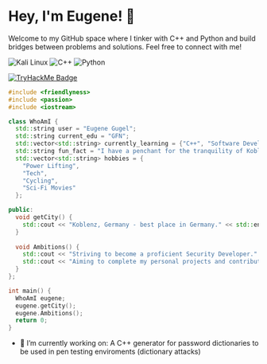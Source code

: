 # Hey, I'm Eugene! 👋

Welcome to my GitHub space where I tinker with C++ and Python and build bridges between problems and solutions. Feel free to connect with me!

![Kali Linux]([https://img.shields.io/badge/-C++-00599C?style=for-the-badge&logo=cplusplus&logoColor=white])
![C++](https://img.shields.io/badge/-C++-00599C?style=for-the-badge&logo=cplusplus&logoColor=white)
![Python](https://img.shields.io/badge/Python-3776AB?style=for-the-badge&logo=python&logoColor=white)
<!-- TryHackMe Badge -->
[![TryHackMe Badge](https://tryhackme-badges.s3.amazonaws.com/Trajil.png)](https://tryhackme.com/p/Trajil)

```cpp
#include <friendlyness>
#include <passion>
#include <iostream>

class WhoAmI {
  std::string user = "Eugene Gugel";
  std::string current_edu = "GFN";
  std::vector<std::string> currently_learning = {"C++", "Software Development"};
  std::string fun_fact = "I have a penchant for the tranquility of Koblenz.";
  std::vector<std::string> hobbies = {
    "Power Lifting",
    "Tech",
    "Cycling",
    "Sci-Fi Movies"
  };

public:
  void getCity() {
    std::cout << "Koblenz, Germany - best place in Germany." << std::endl;
  }
  
  void Ambitions() {
    std::cout << "Striving to become a proficient Security Developer." << std::endl;
    std::cout << "Aiming to complete my personal projects and contribute to open source." << std::endl;
  }
};

int main() {
  WhoAmI eugene;
  eugene.getCity();
  eugene.Ambitions();
  return 0;
}
```


- 🔭 I’m currently working on:
      A C++ generator for password dictionaries to be used in pen testing enviroments (dictionary attacks)
